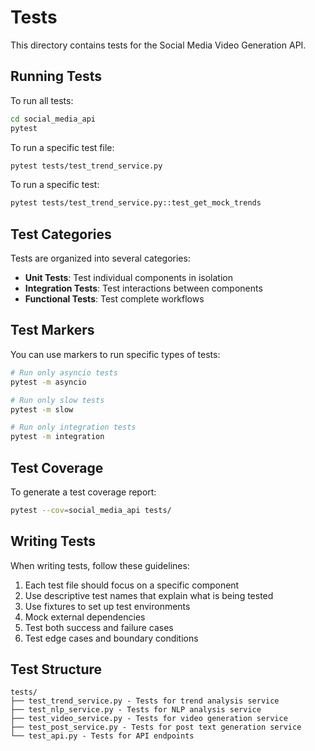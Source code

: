 # Tests

This directory contains tests for the Social Media Video Generation API.

## Running Tests

To run all tests:

```bash
cd social_media_api
pytest
```

To run a specific test file:

```bash
pytest tests/test_trend_service.py
```

To run a specific test:

```bash
pytest tests/test_trend_service.py::test_get_mock_trends
```

## Test Categories

Tests are organized into several categories:

- **Unit Tests**: Test individual components in isolation
- **Integration Tests**: Test interactions between components
- **Functional Tests**: Test complete workflows

## Test Markers

You can use markers to run specific types of tests:

```bash
# Run only asyncio tests
pytest -m asyncio

# Run only slow tests
pytest -m slow

# Run only integration tests
pytest -m integration
```

## Test Coverage

To generate a test coverage report:

```bash
pytest --cov=social_media_api tests/
```

## Writing Tests

When writing tests, follow these guidelines:

1. Each test file should focus on a specific component
2. Use descriptive test names that explain what is being tested
3. Use fixtures to set up test environments
4. Mock external dependencies
5. Test both success and failure cases
6. Test edge cases and boundary conditions

## Test Structure

```
tests/
├── test_trend_service.py - Tests for trend analysis service
├── test_nlp_service.py - Tests for NLP analysis service
├── test_video_service.py - Tests for video generation service
├── test_post_service.py - Tests for post text generation service
└── test_api.py - Tests for API endpoints
```